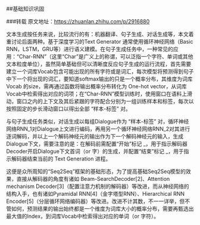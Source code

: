 ##基础知识巩固

###转载
原文地址：https://zhuanlan.zhihu.com/p/2916880

文本生成按任务来说，比较流行的有：机器翻译、句子生成、对话生成等，本文着重讨论后面两种。基于深度学习的Text Generator 通常使用循环神经网络（Basic RNN，LSTM，GRU等）进行语义建模。在句子生成任务中，一种常见的应用：“Char-RNN”（这里“Char”是广义上的称谓，可以泛指一个字符、单词或其他文本粒度单位），虽然简单基础但可以清晰度反应句子生成的运行流程，首先需要建立一个词库Vocab包含可能出现的所有字符或是词汇，每次模型将预测得到句子中下一个将出现的词汇，要知道softmax输出的只是一个概率分布，其维度为词库 Vocab 的size，需再通过函数将输出概率分布转化为 One-hot vector，从词库 Vocab中检索得出对应的词项；在“Char-RNN”模型训练时，使用窗口在语料上滑动，窗口之内的上下文及其后紧跟的字符配合分别为一组训练样本和标签，每次以按照固定的步长滑动窗口以得出全部 “样本-标签” 对。

与句子生成任务类似，对话生成以每组Dialogue作为 “样本-标签” 对，循环神经网络RNN_1对Dialogue上文进行编码，再用另一个循环神经网络RNN_2对其进行逐词解码，并以上一个解码神经元的输出作为下一个解码神经元的输入，生成Dialogue下文，需要注意的是：在解码前需配置“开始”标记 _，用于指示解码器Decoder开启Dialogue下文首词（or 字）的生成，并配置“结束”标记 _，用于指示解码器结束当前的 Text Generation 进程。

这便是众所周知的“Seq2Seq”框架的基础形态，为了提高基础Seq2Seq模型的效果，直接从解码器的角度有诸如 Beam-SearchDecoder[2]、Attention mechanism Decoder[3]（配置注意力机制的解码器）等改进，而从神经网络的结构入手，也有诸如Pyramidal RNN[4]（金字塔型RNN）、Hierarchical RNN Encoder[5]（分层循环网络编码器）等改进。改进不计其数，不一一详举，但不管如何，预测结果的输出始终都是一个维度为词库大小的概率分布，需要再甄选出最大值的Index，到词库Vocab中检索得出对应的单词（or 字符）。






























